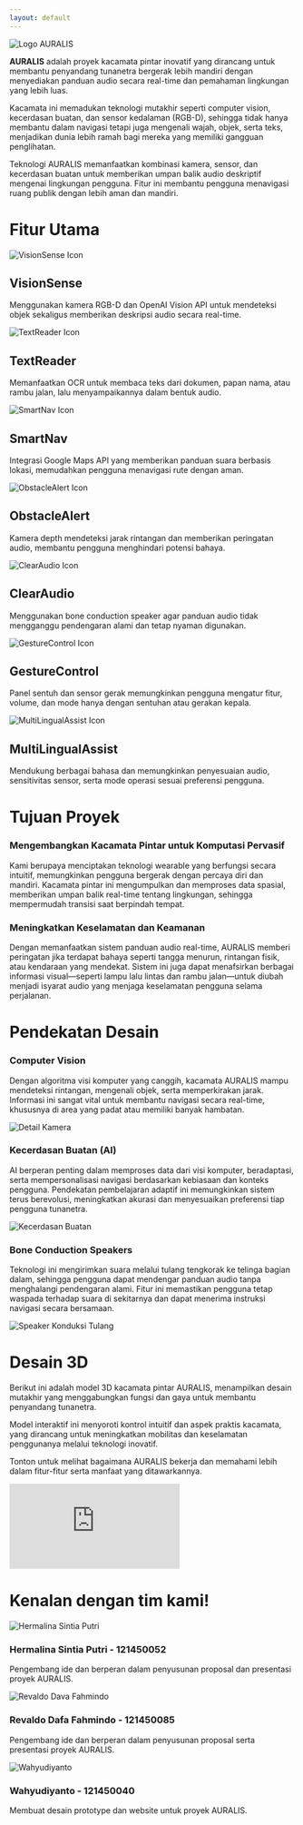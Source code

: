 ```yaml
---
layout: default
---
```


<div class="home-header">
     <img src="{{ site.baseurl }}/assets/image/logo.png" alt="Logo AURALIS" class="logo">
    <p><strong>AURALIS</strong> adalah proyek kacamata pintar inovatif yang dirancang untuk membantu penyandang tunanetra bergerak lebih mandiri dengan menyediakan panduan audio secara real-time dan pemahaman lingkungan yang lebih luas.</p>
    <p>Kacamata ini memadukan teknologi mutakhir seperti computer vision, kecerdasan buatan, dan sensor kedalaman (RGB-D), sehingga tidak hanya membantu dalam navigasi tetapi juga mengenali wajah, objek, serta teks, menjadikan dunia lebih ramah bagi mereka yang memiliki gangguan penglihatan.</p>
    <p>Teknologi AURALIS memanfaatkan kombinasi kamera, sensor, dan kecerdasan buatan untuk memberikan umpan balik audio deskriptif mengenai lingkungan pengguna. Fitur ini membantu pengguna menavigasi ruang publik dengan lebih aman dan mandiri.</p>
</div>

<div class="section-heading">
  <h1>Fitur Utama</h1>
</div>

<div class="features-container">
  <div class="feature">
    <img src="{{ site.baseurl }}/assets/image/icon-vision.png" alt="VisionSense Icon">
    <h2>VisionSense</h2>
    <p>Menggunakan kamera RGB-D dan OpenAI Vision API untuk mendeteksi objek sekaligus memberikan deskripsi audio secara real-time.</p>
  </div>
  <div class="feature">
    <img src="{{ site.baseurl }}/assets/image/icon-textreader.png" alt="TextReader Icon">
    <h2>TextReader</h2>
    <p>Memanfaatkan OCR untuk membaca teks dari dokumen, papan nama, atau rambu jalan, lalu menyampaikannya dalam bentuk audio.</p>
  </div>
  <div class="feature">
    <img src="{{ site.baseurl }}/assets/image/icon-smartnav.png" alt="SmartNav Icon">
    <h2>SmartNav</h2>
    <p>Integrasi Google Maps API yang memberikan panduan suara berbasis lokasi, memudahkan pengguna menavigasi rute dengan aman.</p>
  </div>
  <div class="feature">
    <img src="{{ site.baseurl }}/assets/image/icon-obstacle.png" alt="ObstacleAlert Icon">
    <h2>ObstacleAlert</h2>
    <p>Kamera depth mendeteksi jarak rintangan dan memberikan peringatan audio, membantu pengguna menghindari potensi bahaya.</p>
  </div>
  <div class="feature">
    <img src="{{ site.baseurl }}/assets/image/icon-clearaudio.png" alt="ClearAudio Icon">
    <h2>ClearAudio</h2>
    <p>Menggunakan bone conduction speaker agar panduan audio tidak mengganggu pendengaran alami dan tetap nyaman digunakan.</p>
  </div>
  <div class="feature">
    <img src="{{ site.baseurl }}/assets/image/icon-gesture.png" alt="GestureControl Icon">
    <h2>GestureControl</h2>
    <p>Panel sentuh dan sensor gerak memungkinkan pengguna mengatur fitur, volume, dan mode hanya dengan sentuhan atau gerakan kepala.</p>
  </div>
  <div class="feature">
    <img src="{{ site.baseurl }}/assets/image/icon-multilingual.png" alt="MultiLingualAssist Icon">
    <h2>MultiLingualAssist</h2>
    <p>Mendukung berbagai bahasa dan memungkinkan penyesuaian audio, sensitivitas sensor, serta mode operasi sesuai preferensi pengguna.</p>
  </div>
</div>


<div class="section-heading">
  <h1>Tujuan Proyek</h1>
</div>

<div class="goal-container">
  <div class="goal">
    <div class="goal-content">
      <h3>Mengembangkan Kacamata Pintar untuk Komputasi Pervasif</h3>
      <p>Kami berupaya menciptakan teknologi wearable yang berfungsi secara intuitif, memungkinkan pengguna bergerak dengan percaya diri dan mandiri. Kacamata pintar ini mengumpulkan dan memproses data spasial, memberikan umpan balik real-time tentang lingkungan, sehingga mempermudah transisi saat berpindah tempat.</p>
    </div>
  </div>

  <div class="goal">
    <div class="goal-content">
      <h3>Meningkatkan Keselamatan dan Keamanan</h3>
      <p>Dengan memanfaatkan sistem panduan audio real-time, AURALIS memberi peringatan jika terdapat bahaya seperti tangga menurun, rintangan fisik, atau kendaraan yang mendekat. Sistem ini juga dapat menafsirkan berbagai informasi visual—seperti lampu lalu lintas dan rambu jalan—untuk diubah menjadi isyarat audio yang menjaga keselamatan pengguna selama perjalanan.</p>
    </div>
  </div>
</div>



<div class="section-heading">
  <h1>Pendekatan Desain</h1>
</div>

<div class="goal">
  <h3>Computer Vision</h3>
  <p>Dengan algoritma visi komputer yang canggih, kacamata AURALIS mampu mendeteksi rintangan, mengenali objek, serta memperkirakan jarak. Informasi ini sangat vital untuk membantu navigasi secara real-time, khususnya di area yang padat atau memiliki banyak hambatan.</p>
  <img src="{{ site.baseurl }}/assets/image/camera.png" alt="Detail Kamera" class="about-image">
</div>

<div class="goal">
  <h3>Kecerdasan Buatan (AI)</h3>
  <p>AI berperan penting dalam memproses data dari visi komputer, beradaptasi, serta mempersonalisasi navigasi berdasarkan kebiasaan dan konteks pengguna. Pendekatan pembelajaran adaptif ini memungkinkan sistem terus berevolusi, meningkatkan akurasi dan menyesuaikan preferensi tiap pengguna tunanetra.</p>
  <img src="{{ site.baseurl }}/assets/image/ai.png" alt="Kecerdasan Buatan" class="about-image">
</div>

<div class="goal">
  <h3>Bone Conduction Speakers</h3>
  <p>Teknologi ini mengirimkan suara melalui tulang tengkorak ke telinga bagian dalam, sehingga pengguna dapat mendengar panduan audio tanpa menghalangi pendengaran alami. Fitur ini memastikan pengguna tetap waspada terhadap suara di sekitarnya dan dapat menerima instruksi navigasi secara bersamaan.</p>
  <img src="{{ site.baseurl }}/assets/image/arm.png" alt="Speaker Konduksi Tulang" class="about-image">
</div>

<div class="section-heading">
  <h1>Desain 3D</h1>
</div>

<div class="goal">
  <p>Berikut ini adalah model 3D kacamata pintar AURALIS, menampilkan desain mutakhir yang menggabungkan fungsi dan gaya untuk membantu penyandang tunanetra.

  Model interaktif ini menyoroti kontrol intuitif dan aspek praktis kacamata, yang dirancang untuk meningkatkan mobilitas dan keselamatan penggunanya melalui teknologi inovatif.</p>
  <model-viewer src="{{ site.baseurl }}/assets/image/3d.glb" alt="Model 3D Kacamata Pintar AURALIS" auto-rotate camera-controls ar shadow-intensity="1" style="width: 80%; height: 600px;"></model-viewer>
</div>

<div class="video-container">
  <p>Tonton untuk melihat bagaimana AURALIS bekerja dan memahami lebih dalam fitur-fitur serta manfaat yang ditawarkannya.</p>
  <div class="responsive-iframe">
    <iframe src="https://youtu.be/NE7oNG6Qwdg?si=OMOjacD8SPAWpuhh" frameborder="0" allow="accelerometer; autoplay; clipboard-write; encrypted-media; gyroscope; picture-in-picture" allowfullscreen></iframe>
  </div>
</div>

<div class="section-heading">
  <h1>Kenalan dengan tim kami!</h1>
</div>

<div class="team-member">
    <img src="{{ site.baseurl }}/assets/image/lina.jpg" alt="Hermalina Sintia Putri">
    <div class="member-info">
        <h3>Hermalina Sintia Putri - 121450052</h3>
        <p>Pengembang ide dan berperan dalam penyusunan proposal dan presentasi proyek AURALIS.</p>
    </div>
</div>

<div class="team-member">
    <img src="{{ site.baseurl }}/assets/image/reval.jpg" alt="Revaldo Dava Fahmindo">
    <div class="member-info">
        <h3>Revaldo Dafa Fahmindo - 121450085</h3>
        <p>Pengembang ide dan berperan dalam penyusunan proposal serta presentasi proyek AURALIS.</p>
    </div>
</div>

<div class="team-member">
    <img src="{{ site.baseurl }}/assets/image/tao.jpg" alt="Wahyudiyanto">
    <div class="member-info">
        <h3>Wahyudiyanto - 121450040</h3>
        <p>Membuat desain prototype dan website untuk proyek AURALIS.</p>
    </div>
</div>

